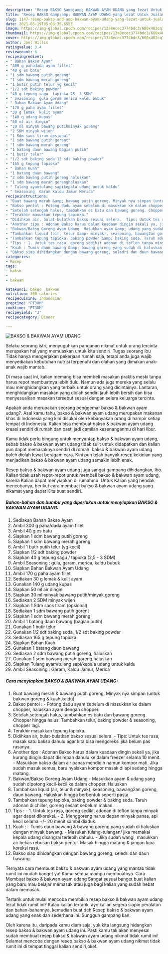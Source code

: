 ```yaml
---
description: "Resep BAKSO &amp;amp; BAKWAN AYAM UDANG yang lezat Untuk Jualan"
title: "Resep BAKSO &amp;amp; BAKWAN AYAM UDANG yang lezat Untuk Jualan"
slug: 1147-resep-bakso-and-amp-bakwan-ayam-udang-yang-lezat-untuk-jualan
date: 2021-05-19T05:08:35.655Z
image: https://img-global.cpcdn.com/recipes/13a8ecec3774bdc3/680x482cq70/bakso-bakwan-ayam-udang-foto-resep-utama.jpg
thumbnail: https://img-global.cpcdn.com/recipes/13a8ecec3774bdc3/680x482cq70/bakso-bakwan-ayam-udang-foto-resep-utama.jpg
cover: https://img-global.cpcdn.com/recipes/13a8ecec3774bdc3/680x482cq70/bakso-bakwan-ayam-udang-foto-resep-utama.jpg
author: Joel Willis
ratingvalue: 3.4
reviewcount: 6
recipeingredient:
- " Bahan Bakso Ayam"
- "300 g pahadada ayam fillet"
- "40 g es batu"
- "1 sdm bawang putih goreng"
- "1 sdm bawang merah goreng"
- "1 butir putih telur yg kecil"
- "1/2 sdt baking powder"
- "40 g tepung sagu  tapioka 25  3 SDM"
- " Seasoning  gula garam merica kaldu bubuk"
- " Bahan Bakwan Ayam Udang"
- "170 g paha ayam fillet"
- "30 g lemak  kulit ayam"
- "140 g udang kupas"
- "50 ml air dingin"
- "30 ml minyak bawang putihminyak goreng"
- "2 SDM minyak wijen"
- "1 Sdm saos tiram opsional"
- "1 sdm bawang putih gorent"
- "1 sdm bawang merah goreng"
- "1 batang daun bawang bagian putih"
- "1 butir telur"
- "1/2 sdt baking soda 12 sdt baking powder"
- "165 g tepung tapioka"
- " Bahan Kuah"
- "1 batang daun bawang"
- "2 sdm bawang putih goreng haluskan"
- "1 sdm bawang merah gorenghaluskan"
- " Tulang ayamtulang sapikepala udang untuk kaldu"
- " Seasoning  Garam Kaldu Jamur Merica"
recipeinstructions:
- "Buat bawang merah &amp; bawang putih goreng. Minyak nya simpan (untuk bakwan goreng &amp; kuah kaldu)"
- "Bakso pentol : Potong dadu ayam sebelum di masukkan ke dalam chopper, haluskan ayam dengan chopper."
- "Setelah setengah halus, tambahkan es batu dan bawang goreng. Chopper hingga halus. Tambahkan telur, baking powder &amp; seasoning, chopper lagi."
- "Terakhir masukkan tepung tapioka."
- "Didihkan air, bulat-bulatkan bakso sesuai selera.  Tips: Untuk tes rasa, masak satu bakso dahulu agar kita bisa mengoreksi jika belum pas rasanya."
- "Another tips : Adonan Bakso harus dalam keadaan dingin sekali ya, jika kurang dingin dapat disimpan dahulu ke dalam freezer selama 10 menit. Masukkan bakso dalam air panas mendidih namun kompor mati. Jika sudah masuk semua, baru nyalakan kompor masak di api sedang hingga matang."
- "Bakwan/Bakso Goreng Ayam Udang  Masukkan ayam &amp; udang yang sudah dipotong kecil-kecil ke dalam chopper. Haluskan"
- "Tambahkan liquid (air, telur &amp; minyak), seasoning, bawang2an goreng, daun bawang. Haluskan hingga berbentuk seperti pasta."
- "Tambahkan tepung tapioka, baking powder &amp; baking soda. Taruh adonan di chiller, goreng sesaat sebelum makan."
- "Tips : 1. Untuk tes rasa, goreng sedikit adonan di teflon tanpa minyak agar dapat dikoreksi. 2. Menggoreng harus depan minyak panas, api kecil selama +/- 20 menit sambil diaduk."
- "Kuah : Tumis daun bawang &amp; bawang goreng yang sudah di haluskan dengan minyak bawang. Masukan tulang-tulangan/ jika memakai kepala udang disangrai terlebih dahulu.  Jika sudah wangi, masukkan air bekas rebusan bakso pentol. Masak hingga matang &amp; jangan lupa koreksi rasa."
- "Bakso siap dihidangkan dengan bawang goreng, seledri dan daun bawang."
categories:
- Resep
tags:
- bakso
- 
- bakwan

katakunci: bakso  bakwan 
nutrition: 300 calories
recipecuisine: Indonesian
preptime: "PT38M"
cooktime: "PT38M"
recipeyield: "3"
recipecategory: Dinner

---
```



![BAKSO &amp; BAKWAN AYAM UDANG](https://img-global.cpcdn.com/recipes/13a8ecec3774bdc3/680x482cq70/bakso-bakwan-ayam-udang-foto-resep-utama.jpg)

Selaku seorang istri, menyuguhkan panganan nikmat untuk orang tercinta merupakan hal yang memuaskan untuk kita sendiri. Tugas seorang ibu Tidak hanya mengerjakan pekerjaan rumah saja, tetapi anda juga wajib menyediakan kebutuhan nutrisi terpenuhi dan olahan yang dimakan anak-anak wajib mantab.

Di masa  saat ini, kalian memang bisa membeli masakan praktis meski tanpa harus repot membuatnya lebih dulu. Namun ada juga mereka yang selalu mau menghidangkan yang terbaik untuk orang yang dicintainya. Lantaran, menghidangkan masakan yang diolah sendiri jauh lebih bersih dan bisa menyesuaikan masakan tersebut sesuai dengan selera keluarga tercinta. 



Apakah anda merupakan seorang penggemar bakso &amp; bakwan ayam udang?. Asal kamu tahu, bakso &amp; bakwan ayam udang merupakan makanan khas di Indonesia yang kini disukai oleh kebanyakan orang di hampir setiap tempat di Indonesia. Kalian bisa membuat bakso &amp; bakwan ayam udang kreasi sendiri di rumah dan pasti jadi camilan kesenanganmu di hari libur.

Kamu tidak perlu bingung untuk menyantap bakso &amp; bakwan ayam udang, sebab bakso &amp; bakwan ayam udang tidak sulit untuk didapatkan dan kalian pun dapat memasaknya sendiri di rumah. bakso &amp; bakwan ayam udang boleh diolah lewat beragam cara. Kini pun telah banyak resep kekinian yang menjadikan bakso &amp; bakwan ayam udang semakin lebih enak.

Resep bakso &amp; bakwan ayam udang juga sangat gampang dihidangkan, lho. Kalian tidak usah repot-repot untuk membeli bakso &amp; bakwan ayam udang, karena Kalian dapat menyiapkan di rumahmu. Untuk Kalian yang hendak mencobanya, berikut cara membuat bakso &amp; bakwan ayam udang yang nikamat yang dapat Kita buat sendiri.

<!--inarticleads1-->

##### Bahan-bahan dan bumbu yang diperlukan untuk menyiapkan BAKSO &amp; BAKWAN AYAM UDANG:

1. Sediakan  Bahan Bakso Ayam
1. Ambil 300 g paha/dada ayam fillet
1. Ambil 40 g es batu
1. Siapkan 1 sdm bawang putih goreng
1. Siapkan 1 sdm bawang merah goreng
1. Ambil 1 butir putih telur (yg kecil)
1. Siapkan 1/2 sdt baking powder
1. Siapkan 40 g tepung sagu / tapioka (2,5 - 3 SDM)
1. Ambil  Seasoning : gula, garam, merica, kaldu bubuk
1. Siapkan  Bahan Bakwan Ayam Udang
1. Ambil 170 g paha ayam fillet
1. Sediakan 30 g lemak &amp; kulit ayam
1. Gunakan 140 g udang kupas
1. Siapkan 50 ml air dingin
1. Siapkan 30 ml minyak bawang putih/minyak goreng
1. Sediakan 2 SDM minyak wijen
1. Siapkan 1 Sdm saos tiram (opsional)
1. Sediakan 1 sdm bawang putih gorent
1. Siapkan 1 sdm bawang merah goreng
1. Ambil 1 batang daun bawang (bagian putih)
1. Gunakan 1 butir telur
1. Gunakan 1/2 sdt baking soda, 1/2 sdt baking powder
1. Sediakan 165 g tepung tapioka
1. Siapkan  Bahan Kuah
1. Gunakan 1 batang daun bawang
1. Sediakan 2 sdm bawang putih goreng, haluskan
1. Gunakan 1 sdm bawang merah goreng,haluskan
1. Siapkan  Tulang ayam/tulang sapi/kepala udang untuk kaldu
1. Ambil  Seasoning : Garam, Kaldu Jamur, Merica




<!--inarticleads2-->

##### Cara menyiapkan BAKSO &amp; BAKWAN AYAM UDANG:

1. Buat bawang merah &amp; bawang putih goreng. Minyak nya simpan (untuk bakwan goreng &amp; kuah kaldu)
1. Bakso pentol : - Potong dadu ayam sebelum di masukkan ke dalam chopper, haluskan ayam dengan chopper.
1. Setelah setengah halus, tambahkan es batu dan bawang goreng. Chopper hingga halus. Tambahkan telur, baking powder &amp; seasoning, chopper lagi.
1. Terakhir masukkan tepung tapioka.
1. Didihkan air, bulat-bulatkan bakso sesuai selera.  - Tips: Untuk tes rasa, masak satu bakso dahulu agar kita bisa mengoreksi jika belum pas rasanya.
1. Another tips : Adonan Bakso harus dalam keadaan dingin sekali ya, jika kurang dingin dapat disimpan dahulu ke dalam freezer selama 10 menit. - Masukkan bakso dalam air panas mendidih namun kompor mati. Jika sudah masuk semua, baru nyalakan kompor masak di api sedang hingga matang.
1. Bakwan/Bakso Goreng Ayam Udang  - Masukkan ayam &amp; udang yang sudah dipotong kecil-kecil ke dalam chopper. Haluskan
1. Tambahkan liquid (air, telur &amp; minyak), seasoning, bawang2an goreng, daun bawang. Haluskan hingga berbentuk seperti pasta.
1. Tambahkan tepung tapioka, baking powder &amp; baking soda. Taruh adonan di chiller, goreng sesaat sebelum makan.
1. Tips : - 1. Untuk tes rasa, goreng sedikit adonan di teflon tanpa minyak agar dapat dikoreksi. - 2. Menggoreng harus depan minyak panas, api kecil selama +/- 20 menit sambil diaduk.
1. Kuah : - Tumis daun bawang &amp; bawang goreng yang sudah di haluskan dengan minyak bawang. - Masukan tulang-tulangan/ jika memakai kepala udang disangrai terlebih dahulu.  - Jika sudah wangi, masukkan air bekas rebusan bakso pentol. Masak hingga matang &amp; jangan lupa koreksi rasa.
1. Bakso siap dihidangkan dengan bawang goreng, seledri dan daun bawang.




Ternyata cara membuat bakso &amp; bakwan ayam udang yang mantab tidak rumit ini mudah banget ya! Kamu semua mampu membuatnya. Cara Membuat bakso &amp; bakwan ayam udang Sangat sesuai banget buat kalian yang baru mau belajar memasak atau juga bagi kalian yang sudah hebat dalam memasak.

Tertarik untuk mulai mencoba membikin resep bakso &amp; bakwan ayam udang lezat tidak rumit ini? Kalau kalian tertarik, ayo kalian segera siapin peralatan dan bahan-bahannya, kemudian buat deh Resep bakso &amp; bakwan ayam udang yang enak dan sederhana ini. Sungguh gampang kan. 

Oleh karena itu, daripada kamu diam saja, yuk kita langsung hidangkan resep bakso &amp; bakwan ayam udang ini. Pasti kamu tak akan menyesal sudah membuat resep bakso &amp; bakwan ayam udang nikmat tidak rumit ini! Selamat mencoba dengan resep bakso &amp; bakwan ayam udang nikmat tidak rumit ini di tempat tinggal kalian sendiri,oke!.

